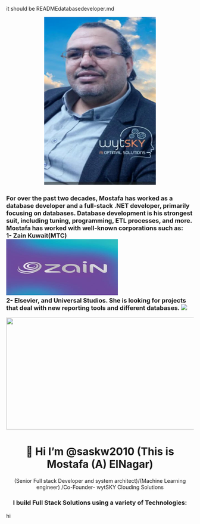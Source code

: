 it should be READMEdatabasedeveloper.md

<div id="header" align="center">
  <img src="https://github.com/saskw2010/saskw2010/blob/main/Mossologoc.jpg"  width="300" height="450"/>
  <div align="left">
   <h3>
For over the past two decades, Mostafa has worked as a database developer and a full-stack .NET developer, primarily focusing on databases. Database development is his strongest suit, including tuning, programming, ETL processes, and more. Mostafa has worked with well-known corporations such as:
     <br/>
     1- Zain Kuwait(MTC)
     <br/>
              <img src="https://github.com/saskw2010/saskw2010/blob/main/zainlogo.jpg" width="300" height="150"/> 
     <br/>
2-  Elsevier, and Universal Studios. 
     She is looking for projects that deal with new reporting tools and different databases. 
    <img src="https://media.giphy.com/media/hvRJCLFzcasrR4ia7z/giphy.gif" width="30px"/>
  </h3>
  <img src="https://media.giphy.com/media/dWesBcTLavkZuG35MI/giphy.gif" width="600" height="300"/>
</div>
<div align="center">
   <h1>👋 Hi I’m @saskw2010 (This is Mostafa (A) ElNagar) </h1>   
(Senior Full stack Developer and system architect)/(Machine Learning engineer) /Co-Founder- wytSKY Clouding Solutions
<h3> I build Full Stack Solutions using a variety of Technologies: </h3>
</div>
</div>


<div align="Center">

</div>

hi
